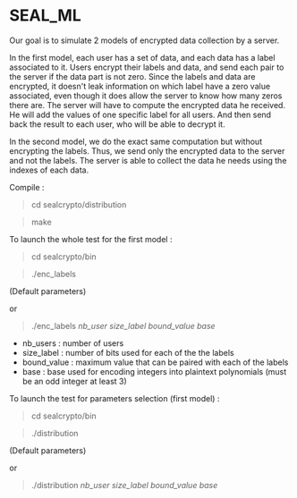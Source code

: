# SEAL_ML

Our goal is to simulate 2 models of encrypted data collection by a server. 

In the first model, each user has a set of data, and each data has a label associated to it.
Users encrypt their labels and data, and send each pair to the server if the data part is not zero.
Since the labels and data are encrypted, it doesn't leak information on which label have a zero value associated, even though it does allow the server to know how many zeros there are.
The server will have to compute the encrypted data he received. He will add the values of one specific label for all users.
And then send back the result to each user, who will be able to decrypt it.

In the second model, we do the exact same computation but without encrypting the labels.
Thus, we send only the encrypted data to the server and not the labels. The server is able to collect the data he needs using the indexes of each data.


Compile : 
>cd sealcrypto/distribution

>make


To launch the whole test for the first model : 
>cd sealcrypto/bin

>./enc_labels

(Default parameters)

or

>./enc_labels *nb_user size_label bound_value base*


* nb_users : number of users
* size_label : number of bits used for each of the the labels
* bound_value : maximum value that can be paired with each of the labels
* base : base used for encoding integers into plaintext polynomials (must be an odd integer at least 3)



To launch the test for parameters selection (first model) : 
>cd sealcrypto/bin

>./distribution

(Default parameters)

or 

>./distribution *nb_user size_label bound_value base*
